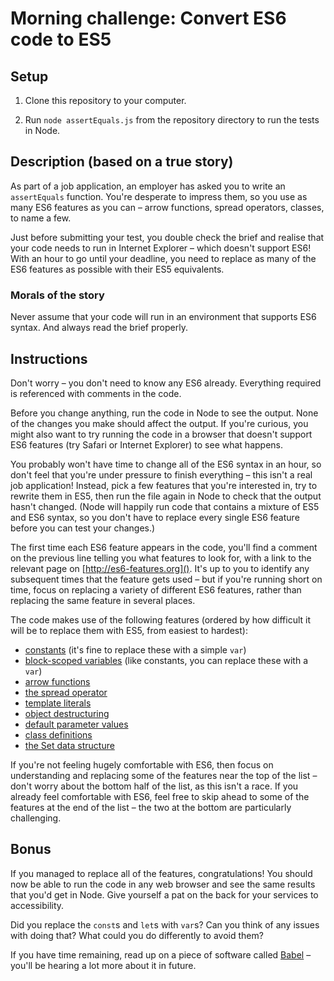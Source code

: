 # Morning challenge: Convert ES6 code to ES5 

## Setup

1. Clone this repository to your computer.

2. Run `node assertEquals.js` from the repository directory to run the tests in Node.

## Description (based on a true story)

As part of a job application, an employer has asked you to write an `assertEquals` function. You're desperate to impress them, so you use as many ES6 features as you can – arrow functions, spread operators, classes, to name a few.

Just before submitting your test, you double check the brief and realise that your code needs to run in Internet Explorer – which doesn't support ES6! With an hour to go until your deadline, you need to replace as many of the ES6 features as possible with their ES5 equivalents.

### Morals of the story

Never assume that your code will run in an environment that supports ES6 syntax. And always read the brief properly.

## Instructions

Don't worry – you don't need to know any ES6 already. Everything required is referenced with comments in the code.

Before you change anything, run the code in Node to see the output. None of the changes you make should affect the output. If you're curious, you might also want to try running the code in a browser that doesn't support ES6 features (try Safari or Internet Explorer) to see what happens.

You probably won't have time to change all of the ES6 syntax in an hour, so don't feel that you're under pressure to finish everything – this isn't a real job application! Instead, pick a few features that you're interested in, try to rewrite them in ES5, then run the file again in Node to check that the output hasn't changed. (Node will happily run code that contains a mixture of ES5 and ES6 syntax, so you don't have to replace every single ES6 feature before you can test your changes.)

The first time each ES6 feature appears in the code, you'll find a comment on the previous line telling you what features to look for, with a link to the relevant page on [http://es6-features.org](). It's up to you to identify any subsequent times that the feature gets used – but if you're running short on time, focus on replacing a variety of different ES6 features, rather than replacing the same feature in several places.

The code makes use of the following features (ordered by how difficult it will be to replace them with ES5, from easiest to hardest):

- [constants](http://es6-features.org/#Constants) (it's fine to replace these with a simple `var`)
- [block-scoped variables](http://es6-features.org/#BlockScopedVariables) (like constants, you can replace these with a `var`)
- [arrow functions](http://es6-features.org/#ExpressionBodies)
- [the spread operator](http://es6-features.org/#SpreadOperator)
- [template literals](http://es6-features.org/#StringInterpolation)
- [object destructuring](http://es6-features.org/#ParameterContextMatching)
- [default parameter values](http://es6-features.org/#DefaultParameterValues)
- [class definitions](http://es6-features.org/#ClassDefinition)
- [the Set data structure](http://es6-features.org/#SetDataStructure)

If you're not feeling hugely comfortable with ES6, then focus on understanding and replacing some of the features near the top of the list – don't worry about the bottom half of the list, as this isn't a race. If you already feel comfortable with ES6, feel free to skip ahead to some of the features at the end of the list – the two at the bottom are particularly challenging.

## Bonus

If you managed to replace all of the features, congratulations! You should now be able to run the code in any web browser and see the same results that you'd get in Node. Give yourself a pat on the back for your services to accessibility. 

Did you replace the `const`s and `let`s with `var`s? Can you think of any issues with doing that? What could you do differently to avoid them?

If you have time remaining, read up on a piece of software called [Babel](https://babeljs.io/) – you'll be hearing a lot more about it in future.
